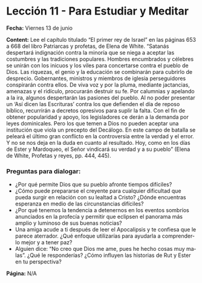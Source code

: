 # Lección 11 - Para Estudiar y Meditar

**Fecha:** Viernes 13 de junio

**Content:** 
Lee el capítulo titulado “El primer rey de Israel” en las páginas 653 a 668 del libro
Patriarcas y profetas, de Elena de White.
“Satanás despertará indignación contra la minoría que se niega a aceptar
las costumbres y las tradiciones populares. Hombres encumbrados y célebres
se unirán con los inicuos y los viles para concertarse contra el pueblo de Dios.
Las riquezas, el genio y la educación se combinarán para cubrirlo de desprecio.
Gobernantes, ministros y miembros de iglesia perseguidores conspirarán contra
ellos. De viva voz y por la pluma, mediante jactancias, amenazas y el ridículo,
procurarán destruir su fe. Por calumnias y apelando a la ira, algunos despertarán
las pasiones del pueblo. Al no poder presentar un ‘Así dicen las Escrituras’ contra
los que defienden el día de reposo bíblico, recurrirán a decretos opresivos para
suplir la falta. Con el fin de obtener popularidad y apoyo, los legisladores ce­
derán a la demanda por leyes dominicales. Pero los que temen a Dios no pueden
aceptar una institución que viola un precepto del Decálogo. En este campo de
batalla se peleará el último gran conflicto en la controversia entre la verdad y
el error. Y no se nos deja en la duda en cuanto al resultado. Hoy, como en los
días de Ester y Mardoqueo, el Señor vindicará su verdad y a su pueblo” (Elena
de White, Profetas y reyes, pp. 444, 445).

### Preguntas para dialogar:
- ¿Por qué permite Dios que su pueblo afronte tiempos difíciles?
- ¿Cómo puede prepararse el creyente para cualquier dificultad que pueda
surgir en relación con su lealtad a Cristo? ¿Dónde encuentras esperanza
en medio de las circunstancias difíciles?
- ¿Por qué tenemos la tendencia a detenernos en los eventos sombríos
anunciados en la profecía y permitir que eclipsen el panorama más
amplio y luminoso de sus buenas noticias?
- Una amiga acude a ti después de leer el Apocalipsis y te confiesa que le
parece aterrador. ¿Qué enfoque utilizarías para ayudarla a comprender­
lo mejor y a tener paz?
- Alguien dice: “No creo que Dios me ame, pues he hecho cosas muy ma­
las”. ¿Qué le responderías? ¿Cómo influyen las historias de Rut y Ester
en tu perspectiva?

**Página:** N/A